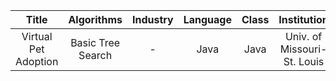 |         Title        |     Algorithms    | Industry | Language | Class |         Institution         |
|:--------------------:|:-----------------:|:--------:|:--------:|:-----:|:---------------------------:|
| Virtual Pet Adoption | Basic Tree Search |     -    |   Java   |  Java | Univ. of Missouri-St. Louis |